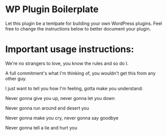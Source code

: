 # WP Plugin Boilerplate
Let this plugin be a temlpate for building your own WordPress plugins. Feel free to change the instructions below to better document your plugin.

# Important usage instructions:
We're no strangers to love, you know the rules and so do I.

A full commitment's what I'm thinking of, you wouldn't get this from any other guy.

I just want to tell you how I'm feeling, gotta make you understand:

Never gonna give you up, never gonna let you down

Never gonna run around and desert you

Never gonna make you cry, never gonna say goodbye

Never gonna tell a lie and hurt you
